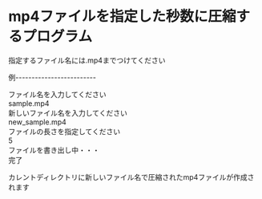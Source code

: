 # mp4ファイルを指定した秒数に圧縮するプログラム
指定するファイル名には.mp4までつけてください

例-------------------------  
  
ファイル名を入力してください  
sample.mp4  
新しいファイル名を入力してください  
new_sample.mp4  
ファイルの長さを指定してください  
5  
ファイルを書き出し中・・・  
完了  


カレントディレクトリに新しいファイル名で圧縮されたmp4ファイルが作成されます  

